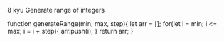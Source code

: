 8 kyu
Generate range of integers


function generateRange(min, max, step){
  let arr = [];
  for(let i = min; i <= max; i = i + step){
    arr.push(i);
  }
  return arr;
}
